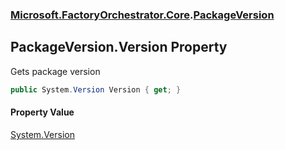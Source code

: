 ### [Microsoft.FactoryOrchestrator.Core](Microsoft_FactoryOrchestrator_Core.md 'Microsoft.FactoryOrchestrator.Core').[PackageVersion](Microsoft_FactoryOrchestrator_Core_PackageVersion.md 'Microsoft.FactoryOrchestrator.Core.PackageVersion')
## PackageVersion.Version Property
Gets package version  
```csharp
public System.Version Version { get; }
```
#### Property Value
[System.Version](https://docs.microsoft.com/en-us/dotnet/api/System.Version 'System.Version')
